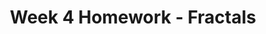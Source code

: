---
title: Week 4 Homework - Fractals
published_at: 2024-03-27
snippet: Process of my homework for week 4
disable_html_sanitization: true
---